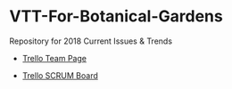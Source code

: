 # VTT-For-Botanical-Gardens
Repository for 2018 Current Issues &amp; Trends

- [Trello Team Page](https://trello.com/currentissuesandtrends2018)

- [Trello SCRUM Board](https://trello.com/b/y3Ifbp6Q/vtt-scrum-board)
